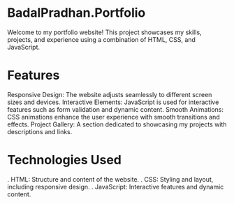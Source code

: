 # BadalPradhan.Portfolio
Welcome to my portfolio website! This project showcases my skills, projects, and experience using a combination of HTML, CSS, and JavaScript.

# Features
Responsive Design: The website adjusts seamlessly to different screen sizes and devices.
Interactive Elements: JavaScript is used for interactive features such as form validation and dynamic content.
Smooth Animations: CSS animations enhance the user experience with smooth transitions and effects.
Project Gallery: A section dedicated to showcasing my projects with descriptions and links.

# Technologies Used
. HTML: Structure and content of the website.
. CSS: Styling and layout, including responsive design.
. JavaScript: Interactive features and dynamic content.
